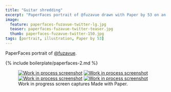 ```yaml
---
title: "Guitar shredding"
excerpt: "PaperFaces portrait of @fuzavue drawn with Paper by 53 on an iPad."
image: 
  feature: paperfaces-fuzavue-twitter-lg.jpg
  teaser: paperfaces-fuzavue-twitter-teaser.jpg
  thumb: paperfaces-fuzavue-twitter-150.jpg
tags: [portrait, illustration, Paper by 53]
---
```


PaperFaces portrait of [@fuzavue](http://twitter.com/fuzavue).

{% include boilerplate/paperfaces-2.md %}

<figure class="third">
	<a href="{{ site.url }}/assets/images/paperfaces-fuzavue-process-1-lg.jpg"><img src="{{ site.url }}/assets/images/paperfaces-fuzavue-process-1-600.jpg" alt="Work in process screenshot"></a>
	<a href="{{ site.url }}/assets/images/paperfaces-fuzavue-process-2-lg.jpg"><img src="{{ site.url }}/assets/images/paperfaces-fuzavue-process-2-600.jpg" alt="Work in process screenshot"></a>
	<a href="{{ site.url }}/assets/images/paperfaces-fuzavue-process-3-lg.jpg"><img src="{{ site.url }}/assets/images/paperfaces-fuzavue-process-3-600.jpg" alt="Work in process screenshot"></a>
	<a href="{{ site.url }}/assets/images/paperfaces-fuzavue-process-4-lg.jpg"><img src="{{ site.url }}/assets/images/paperfaces-fuzavue-process-4-600.jpg" alt="Work in process screenshot"></a>
	<figcaption>Work in progress screen captures Made with Paper.</figcaption>
</figure>
